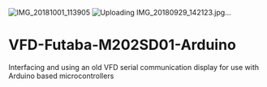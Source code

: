![IMG_20181001_113905](https://user-images.githubusercontent.com/8184839/133556563-d358522e-3a51-4015-9970-3640baee47c8.jpg)
![Uploading IMG_20180929_142123.jpg…]()
# VFD-Futaba-M202SD01-Arduino

Interfacing and using an old VFD serial communication display for use with Arduino based microcontrollers
